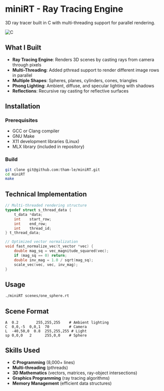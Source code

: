 # miniRT - Ray Tracing Engine

3D ray tracer built in C with multi-threading support for parallel rendering.

![C](https://img.shields.io/badge/C-00599C?style=for-the-badge&logo=c&logoColor=white)

## What I Built

- **Ray Tracing Engine**: Renders 3D scenes by casting rays from camera through pixels
- **Multi-Threading**: Added pthread support to render different image rows in parallel
- **Multiple Shapes**: Spheres, planes, cylinders, cones, triangles
- **Phong Lighting**: Ambient, diffuse, and specular lighting with shadows
- **Reflections**: Recursive ray casting for reflective surfaces

## Installation

### Prerequisites
- GCC or Clang compiler
- GNU Make
- X11 development libraries (Linux)
- MLX library (included in repository)

### Build
```bash
git clone git@github.com:tham-le/miniRT.git
cd miniRT
make
```

## Technical Implementation

```c
// Multi-threaded rendering structure
typedef struct s_thread_data {
    t_data *data;
    int    start_row;
    int    end_row;
    int    thread_id;
} t_thread_data;

// Optimized vector normalization
void fast_normalize_vec(t_vector *vec) {
    double mag_sq = vec_magnitude_squared(vec);
    if (mag_sq == 0) return;
    double inv_mag = 1.0 / sqrt(mag_sq);
    scale_vec(vec, vec, inv_mag);
}
```

## Usage

```bash
./miniRT scenes/one_sphere.rt
```

## Scene Format
```
A  0.2        255,255,255    # Ambient lighting
C  0,0,-5  0,0,1  70         # Camera
L  -40,50,0  0.8  255,255,255 # Light
sp 0,0,0   2      255,0,0    # Sphere
```

## Skills Used
- **C Programming** (8,000+ lines)
- **Multi-threading** (pthreads) 
- **3D Mathematics** (vectors, matrices, ray-object intersections)
- **Graphics Programming** (ray tracing algorithms)
- **Memory Management** (efficient data structures) 